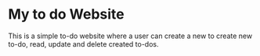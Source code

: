 # My to do Website
This is a simple to-do website where a user can create a new to create new to-do, read, update and delete created to-dos.
